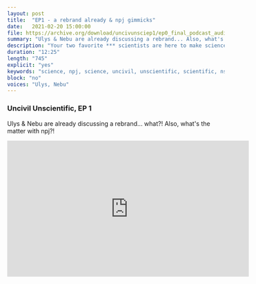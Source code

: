 ```yaml
---
layout: post
title:  "EP1 - a rebrand already & npj gimmicks"
date:   2021-02-20 15:00:00
file: https://archive.org/download/uncivunsciep1/ep0_final_podcast_audio.mp3
summary: "Ulys & Nebu are already discussing a rebrand... Also, what's the matter with npj?!"
description: "Your two favorite *** scientists are here to make science cooler, but why are we discussing a rebrand already? Have you heard about npj... yep, what's up with that?!"
duration: "12:25"
length: "745"
explicit: "yes"
keywords: "science, npj, science, uncivil, unscientific, scientific, nsf, nature, nature partner journal, comedy"
block: "no"
voices: "Ulys, Nebu"
---
```

### Uncivil Unscientific, EP 1

Ulys & Nebu are already discussing a rebrand... what?! Also, what's the matter with npj?!

<div class="video-container">
  <p>
    
<iframe width="560" height="315" src="https://www.youtube.com/embed/e9zrx9WfVtw" frameborder="0" allow="accelerometer; autoplay; clipboard-write; encrypted-media; gyroscope; picture-in-picture" allowfullscreen></iframe>
  </p>
</div>

<div>
  <p>
<!-- <iframe src="https://embed.podcasts.apple.com/us/podcast/ep1-a-rebrand-already-npj-gimmicks/id1554680720?i=1000509969782&amp;itsct=podcast_box&amp;itscg=30200&amp;theme=dark" height="175px" frameborder="0" sandbox="allow-forms allow-popups allow-same-origin allow-scripts allow-top-navigation-by-user-activation" allow="autoplay *; encrypted-media *;" style="width: 100%; max-width: 660px; overflow: hidden; border-top-left-radius: 10px; border-top-right-radius: 10px; border-bottom-right-radius: 10px; border-bottom-left-radius: 10px; background-color: transparent; background-position: initial initial; background-repeat: initial initial;"></iframe> -->
  </p>
</div>


<div>
  <p>
<!-- <iframe src="https://open.spotify.com/embed-podcast/episode/0GBVOUAH1FSMP0kYvoAmT6" width="100%" height="232" frameborder="0" allowtransparency="true" allow="encrypted-media"></iframe> -->
  </p>
</div>




